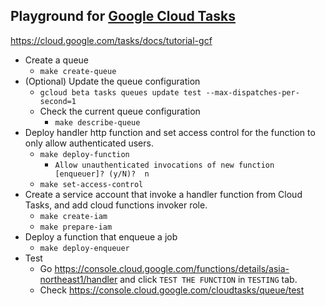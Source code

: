 ## Playground for [Google Cloud Tasks](https://cloud.google.com/tasks)

https://cloud.google.com/tasks/docs/tutorial-gcf

- Create a queue
  - `make create-queue`
- (Optional) Update the queue configuration
  - `gcloud beta tasks queues update test --max-dispatches-per-second=1`
  - Check the current queue configuration
    - `make describe-queue`
- Deploy handler http function and set access control for the function to only allow authenticated users.
  - `make deploy-function`
    - `Allow unauthenticated invocations of new function [enqueuer]? (y/N)?  n`
  - `make set-access-control`
- Create a service account that invoke a handler function from Cloud Tasks, and add cloud functions invoker role.
  - `make create-iam`
  - `make prepare-iam`
- Deploy a function that enqueue a job
  - `make deploy-enqueuer`
- Test
  - Go https://console.cloud.google.com/functions/details/asia-northeast1/handler and click `TEST THE FUNCTION` in `TESTING` tab.
  - Check https://console.cloud.google.com/cloudtasks/queue/test